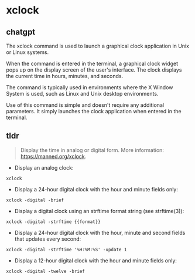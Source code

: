 # xclock 
## chatgpt 
The xclock command is used to launch a graphical clock application in Unix or Linux systems. 

When the command is entered in the terminal, a graphical clock widget pops up on the display screen of the user's interface. The clock displays the current time in hours, minutes, and seconds. 

The command is typically used in environments where the X Window System is used, such as Linux and Unix desktop environments. 

Use of this command is simple and doesn't require any additional parameters. It simply launches the clock application when entered in the terminal. 

## tldr 
 
> Display the time in analog or digital form.
> More information: <https://manned.org/xclock>.

- Display an analog clock:

`xclock`

- Display a 24-hour digital clock with the hour and minute fields only:

`xclock -digital -brief`

- Display a digital clock using an strftime format string (see strftime(3)):

`xclock -digital -strftime {{format}}`

- Display a 24-hour digital clock with the hour, minute and second fields that updates every second:

`xclock -digital -strftime '%H:%M:%S' -update 1`

- Display a 12-hour digital clock with the hour and minute fields only:

`xclock -digital -twelve -brief`
